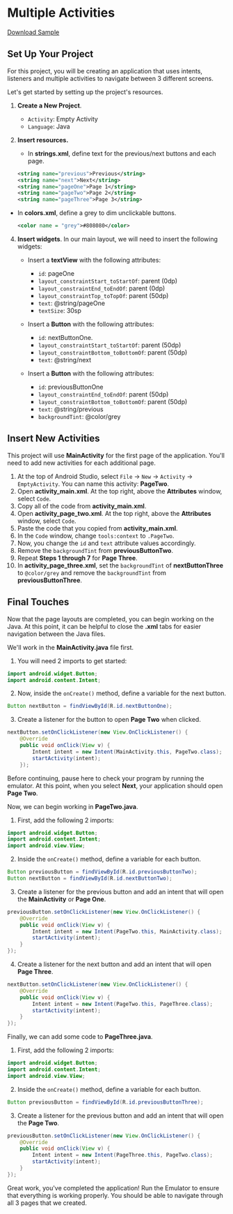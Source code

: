 # Multiple Activities

[Download Sample](https://drive.google.com/file/d/1tZbFbv9sdQ_nRbTTQrXC3xvVFMz5xNbk/view?usp=sharing)

## Set Up Your Project
For this project, you will be creating an application that uses intents, listeners and multiple activities to navigate between 3 different screens.

Let's get started by setting up the project's resources. 

1. **Create a New Project**.
    - `Activity`: Empty Activity
    - `Language`: Java

2. **Insert resources.** 
   - In **strings.xml**, define text for the previous/next buttons and each page. 
    
    ``` xml
    <string name="previous">Previous</string>
    <string name="next">Next</string>
    <string name="pageOne">Page 1</string>
    <string name="pageTwo">Page 2</string>
    <string name="pageThree">Page 3</string>
    ```
  - In **colors.xml**, define a grey to dim unclickable buttons. 
    ``` xml
    <color name = "grey">#808080</color>
    ```
    
4. **Insert widgets**.
    In our main layout, we will need to insert the following widgets: 
        
    - Insert a **textView** with the following attributes:
        - `id`: pageOne
        - `layout_constraintStart_toStartOf`: parent (0dp)
        - `layout_constraintEnd_toEndOf`: parent (0dp)
        - `layout_constraintTop_toTopOf`: parent (50dp)
        - `text`: @string/pageOne
        - `textSize`: 30sp
        
    - Insert a **Button** with the following attributes:
        - `id`: nextButtonOne.
        - `layout_constraintStart_toStartOf`: parent (50dp)
        - `layout_constraintBottom_toBottomOf`: parent (50dp)
        - `text`: @string/next
    
    - Insert a **Button** with the following attributes:
        - `id`: previousButtonOne
        - `layout_constraintEnd_toEndOf`: parent (50dp)
        - `layout_constraintBottom_toBottomOf`: parent (50dp)
        - `text`: @string/previous
        - `backgroundTint`: @color/grey

## Insert New Activities
This project will use **MainActivity** for the first page of the application. You'll need to add new activities for each additional page.

1. At the top of Android Studio, select `File` &rarr; `New` &rarr; `Activity` &rarr; `EmptyActivity`. You can name this activity: **PageTwo**.
2. Open **activity_main.xml**. At the top right, above the **Attributes** window, select `Code`. 
3. Copy all of the code from **activity_main.xml**. 
4. Open **activity_page_two.xml**. At the top right, above the **Attributes** window, select `Code`.
5. Paste the code that you copied from **activity_main.xml**.
6. In the `Code` window, change `tools:context` to `.PageTwo`.
7. Now, you change the `id` and `text` attribute values accordingly. 
8. Remove the `backgroundTint` from **previousButtonTwo**.
9. Repeat **Steps 1 through 7** for **Page Three**. 
10. In **activity_page_three.xml**, set the `backgroundTint` of **nextButtonThree** to `@color/grey` and remove the `backgroundTint` from **previousButtonThree**.

## Final Touches

Now that the page layouts are completed, you can begin working on the Java. At this point, it can be helpful to close the **.xml** tabs for easier navigation between the Java files. 

We'll work in the **MainActivity.java** file first. 

1. You will need 2 imports to get started: 

``` java
import android.widget.Button;
import android.content.Intent;
```

2. Now, inside the `onCreate()` method, define a variable for the next button. 

``` java
Button nextButton = findViewById(R.id.nextButtonOne);
```

3. Create a listener for the button to open **Page Two** when clicked.

``` java
nextButton.setOnClickListener(new View.OnClickListener() {
    @Override
    public void onClick(View v) {
        Intent intent = new Intent(MainActivity.this, PageTwo.class);
        startActivity(intent);
    });
```

Before continuing, pause here to check your program by running the emulator. At this point, when you select **Next**, your application should open **Page Two**. 

Now, we can begin working in **PageTwo.java**. 

1. First, add the following 2 imports: 

``` java
import android.widget.Button;
import android.content.Intent;
import android.view.View;
```

2. Inside the `onCreate()` method, define a variable for each button. 

``` java
Button previousButton = findViewById(R.id.previousButtonTwo);
Button nextButton = findViewById(R.id.nextButtonTwo);
```
 
3. Create a listener for the previous button and add an intent that will open the **MainActivity** or **Page One**.

``` java
previousButton.setOnClickListener(new View.OnClickListener() {
    @Override
    public void onClick(View v) {
        Intent intent = new Intent(PageTwo.this, MainActivity.class);
        startActivity(intent);
    }
});
```

4. Create a listener for the next button and add an intent that will open **Page Three**. 

``` java
nextButton.setOnClickListener(new View.OnClickListener() {
    @Override
    public void onClick(View v) {
        Intent intent = new Intent(PageTwo.this, PageThree.class);
        startActivity(intent);
    }
});
```

Finally, we can add some code to **PageThree.java**.
1. First, add the following 2 imports: 

``` java
import android.widget.Button;
import android.content.Intent;
import android.view.View;
```

2. Inside the `onCreate()` method, define a variable for each button. 

``` java
Button previousButton = findViewById(R.id.previousButtonThree);
```
 
3. Create a listener for the previous button and add an intent that will open the **Page Two**.

``` java
previousButton.setOnClickListener(new View.OnClickListener() {
    @Override
    public void onClick(View v) {
        Intent intent = new Intent(PageThree.this, PageTwo.class);
        startActivity(intent);
    }
});
```

Great work, you've completed the application! Run the Emulator to ensure that everything is working properly. You should be able to navigate through all 3 pages that we created. 

